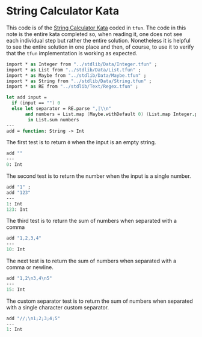 # String Calculator Kata

This code is of the
[String Calculator Kata](https://katalyst.codurance.com/string-calculator) coded
in `tfun`. The code in this note is the entire kata completed so, when reading
it, one does not see each individual step but rather the entire solution.
Nonetheless it is helpful to see the entire solution in one place and then, of
course, to use it to verify that the `tfun` implementation is working as
expected.

```fsharp xt id=StringCalculatorKata
import * as Integer from "../stdlib/Data/Integer.tfun" ;
import * as List from "../stdlib/Data/List.tfun" ;
import * as Maybe from "../stdlib/Data/Maybe.tfun" ;
import * as String from "../stdlib/Data/String.tfun" ;
import * as RE from "../stdlib/Text/Regex.tfun" ;

let add input =
  if (input == "") 0
  else let separator = RE.parse ",|\\n"
       and numbers = List.map (Maybe.withDefault 0) (List.map Integer.parse (RE.split separator input))
        in List.sum numbers
---
add = function: String -> Int
```

The first test is to return `0` when the input is an empty string.

```fsharp xt id=Given a blank; use=StringCalculatorKata
add ""
---
0: Int
```

The second test is to return the number when the input is a single number.

```fsharp xt id=Given a value; use=StringCalculatorKata
add "1" ;
add "123"
---
1: Int
123: Int
```

The third test is to return the sum of numbers when separated with a comma

```fsharp xt id=Given values separated with a comma; use=StringCalculatorKata
add "1,2,3,4"
---
10: Int
```

The next test is to return the sum of numbers when separated with a comma or
newline.

```fsharp xt id=Given values separated with a comma or newline; use=StringCalculatorKata
add "1,2\n3,4\n5"
---
15: Int
```

The custom separator test is to return the sum of numbers when separated with a
single character custom separator.

```fsharp xt id=Given values separated with a single character separator; use=StringCalculatorKata
add "//;\n1;2;3;4;5"
---
1: Int
```
